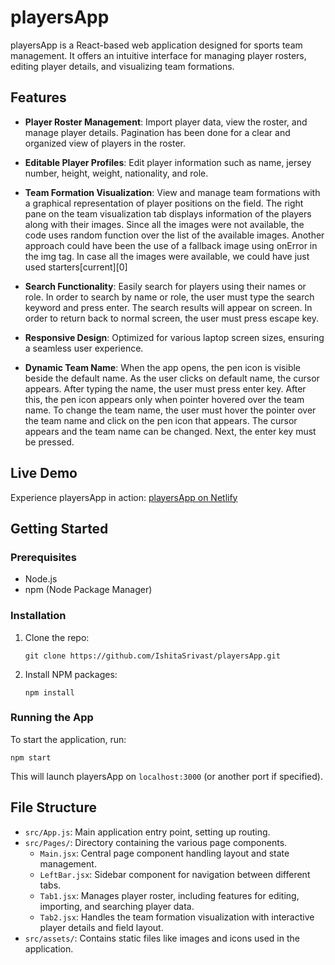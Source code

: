 # playersApp

playersApp is a React-based web application designed for sports team management. It offers an intuitive interface for managing player rosters, editing player details, and visualizing team formations.

## Features

- **Player Roster Management**: Import player data, view the roster, and manage player details. Pagination has been done for a clear and organized view of players in the roster.
- **Editable Player Profiles**: Edit player information such as name, jersey number, height, weight, nationality, and role.
- **Team Formation Visualization**: View and manage team formations with a graphical representation of player positions on the field.
     The right pane on the team visualization tab displays information of the players along with their images. Since all the images were not available, the code uses random function over the list of the available images. Another approach could have been the use of a fallback image using onError in the img tag. In case all the images were available, we could have just used starters[current][0]
- **Search Functionality**: Easily search for players using their names or role. In order to search by name or role, the user must type the search keyword and press enter. The search results will appear on screen. In order to return back to normal screen, the user must press escape key.
   
- **Responsive Design**: Optimized for various laptop screen sizes, ensuring a seamless user experience.
- **Dynamic Team Name**: When the app opens, the pen icon is visible beside the default name. As the user clicks on default name, the cursor appears. After typing the name, the user must press enter key.
After this, the pen icon appears only when pointer hovered over the team name.
To change the team name, the user must hover the pointer over the team name and click on the pen icon that appears. The cursor appears and the team name can be changed. Next, the enter key must be pressed.

## Live Demo

Experience playersApp in action: [playersApp on Netlify](https://main--extraordinary-tartufo-d9b644.netlify.app/)

## Getting Started

### Prerequisites

- Node.js
- npm (Node Package Manager)

### Installation

1. Clone the repo:
   ```
   git clone https://github.com/IshitaSrivast/playersApp.git
   ```
2. Install NPM packages:
   ```
   npm install
   ```

### Running the App

To start the application, run:
```
npm start
```

This will launch playersApp on `localhost:3000` (or another port if specified).

## File Structure

- `src/App.js`: Main application entry point, setting up routing.
- `src/Pages/`: Directory containing the various page components.
  - `Main.jsx`: Central page component handling layout and state management.
  - `LeftBar.jsx`: Sidebar component for navigation between different tabs.
  - `Tab1.jsx`: Manages player roster, including features for editing, importing, and searching player data.
  - `Tab2.jsx`: Handles the team formation visualization with interactive player details and field layout.
- `src/assets/`: Contains static files like images and icons used in the application.

